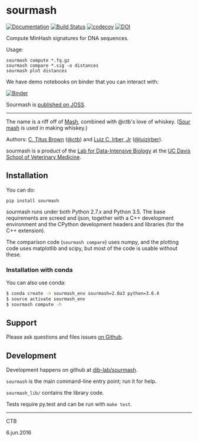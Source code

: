 # sourmash

[![Documentation](https://readthedocs.org/projects/sourmash/badge/?version=latest)](http://sourmash.readthedocs.io/en/latest/)
[![Build Status](https://travis-ci.org/dib-lab/sourmash.svg?branch=master)](https://travis-ci.org/dib-lab/sourmash)
[![codecov](https://codecov.io/gh/dib-lab/sourmash/branch/master/graph/badge.svg)](https://codecov.io/gh/dib-lab/sourmash)
[![DOI](http://joss.theoj.org/papers/10.21105/joss.00027/status.svg)](http://joss.theoj.org/papers/10.21105/joss.00027)

Compute MinHash signatures for DNA sequences.

Usage:

    sourmash compute *.fq.gz
    sourmash compare *.sig -o distances
    sourmash plot distances

We have demo notebooks on binder that you can interact with:

[![Binder](http://mybinder.org/badge.svg)](http://mybinder.org/repo/dib-lab/sourmash)

Sourmash is [published on JOSS](http://dx.doi.org/10.21105/joss.00027).

----

The name is a riff off of [Mash](https://github.com/marbl/Mash),
combined with @ctb's love of whiskey.
([Sour mash](https://en.wikipedia.org/wiki/Sour_mash) is used in
making whiskey.)

Authors: [C. Titus Brown](mailto:titus@idyll.org) ([@ctb](http://github.com/ctb)) and [Luiz C. Irber, Jr](mailto:sourmash@luizirber.org) ([@luizirber](http://github.com/luizirber)).

sourmash is a product of the
[Lab for Data-Intensive Biology](http://ivory.idyll.org/lab/) at the
[UC Davis School of Veterinary Medicine](http://www.vetmed.ucdavis.edu).

## Installation

You can do:

    pip install sourmash

sourmash runs under both Python 2.7.x and Python 3.5.  The base
requirements are screed and ijson, together with a C++ development
environment and the CPython development headers and libraries (for the
C++ extension).

The comparison code (`sourmash compare`) uses numpy, and the plotting
code uses matplotlib and scipy, but most of the code is usable without
these.

### Installation with conda

You can also use conda:

```bash
$ conda create -n sourmash_env sourmash=2.0a3 python=3.6.4
$ source activate sourmash_env
$ sourmash compute -h
```

## Support

Please ask questions and files issues
[on Github](https://github.com/dib-lab/sourmash/issues).

## Development

Development happens on github at
[dib-lab/sourmash](https://github.com/dib-lab/sourmash).

`sourmash` is the main command-line entry point; run it for help.

`sourmash_lib/` contains the library code.

Tests require py.test and can be run with `make test`.

----

CTB

6.jun.2016

